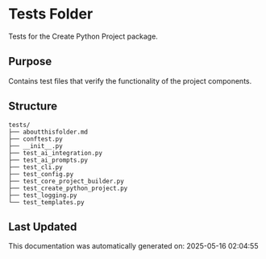 <!-- filepath: /home/michaelnewham/bin/python_projects/create_python_project/tests/aboutthisfolder.md -->
# Tests Folder

Tests for the Create Python Project package.

## Purpose

Contains test files that verify the functionality of the project components.

## Structure

```
tests/
├── aboutthisfolder.md
├── conftest.py
├── __init__.py
├── test_ai_integration.py
├── test_ai_prompts.py
├── test_cli.py
├── test_config.py
├── test_core_project_builder.py
├── test_create_python_project.py
├── test_logging.py
└── test_templates.py
```

## Last Updated

This documentation was automatically generated on: 2025-05-16 02:04:55
